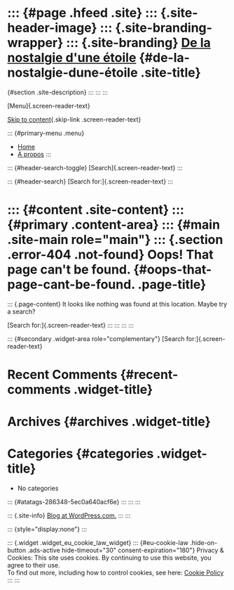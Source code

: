 ::: {#page .hfeed .site}
::: {.site-header-image}
::: {.site-branding-wrapper}
::: {.site-branding}
[De la nostalgie d\'une étoile](https://nostalgieduneetoile.wordpress.com/) {#de-la-nostalgie-dune-étoile .site-title}
===========================================================================

 {#section .site-description}
:::
:::
:::

[Menu]{.screen-reader-text}

[Skip to content](#content){.skip-link .screen-reader-text}

::: {#primary-menu .menu}
-   [Home](https://nostalgieduneetoile.wordpress.com/)
-   [À propos](https://nostalgieduneetoile.wordpress.com/a-propos/)
:::

::: {#header-search-toggle}
[Search]{.screen-reader-text}
:::

::: {#header-search}
[Search for:]{.screen-reader-text}
:::

::: {#content .site-content}
::: {#primary .content-area}
::: {#main .site-main role="main"}
::: {.section .error-404 .not-found}
Oops! That page can't be found. {#oops-that-page-cant-be-found. .page-title}
===============================

::: {.page-content}
It looks like nothing was found at this location. Maybe try a search?

[Search for:]{.screen-reader-text}
:::
:::
:::
:::

::: {#secondary .widget-area role="complementary"}
[Search for:]{.screen-reader-text}

Recent Comments {#recent-comments .widget-title}
===============

Archives {#archives .widget-title}
========

Categories {#categories .widget-title}
==========

-   No categories

::: {#atatags-286348-5ec0a640acf6e}
:::
:::
:::

::: {.site-info}
[Blog at WordPress.com.](https://wordpress.com/?ref=footer_blog)
:::
:::

::: {style="display:none"}
:::

::: {.widget .widget_eu_cookie_law_widget}
::: {#eu-cookie-law .hide-on-button .ads-active hide-timeout="30" consent-expiration="180"}
Privacy & Cookies: This site uses cookies. By continuing to use this
website, you agree to their use.\
To find out more, including how to control cookies, see here: [Cookie
Policy](https://automattic.com/cookies)
:::
:::
